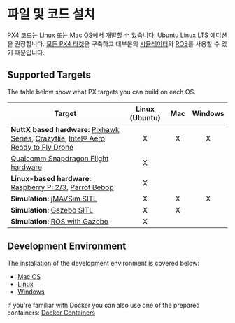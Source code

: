 # 파일 및 코드 설치

PX4 코드는 [Linux](../setup/dev_env_linux.md) 또는 [Mac OS](../setup/dev_env_mac.md)에서 개발할 수 있습니다. [Ubuntu Linux LTS](https://wiki.ubuntu.com/LTS) 에디션을 권장합니다. [모든 PX4 타겟](#supported-targets)을 구축하고 대부분의 [시뮬레이터](../simulation/README.md)와 [ROS](../ros/README.md)를 사용할 수 있기 때문입니다.

## Supported Targets

The table below show what PX targets you can build on each OS.

| Target                                                                                                                                                                                                                                                                      | Linux (Ubuntu) | Mac | Windows |
| --------------------------------------------------------------------------------------------------------------------------------------------------------------------------------------------------------------------------------------------------------------------------- |:--------------:|:---:|:-------:|
| **NuttX based hardware:** [Pixhawk Series](https://docs.px4.io/en/flight_controller/pixhawk_series.html), [Crazyflie](https://docs.px4.io/en/flight_controller/crazyflie2.html), [Intel® Aero Ready to Fly Drone](https://docs.px4.io/en/flight_controller/intel_aero.html) |       X        |  X  |    X    |
| [Qualcomm Snapdragon Flight hardware](https://docs.px4.io/en/flight_controller/snapdragon_flight.html)                                                                                                                                                                      |       X        |     |         |
| **Linux-based hardware:** [Raspberry Pi 2/3](https://docs.px4.io/en/flight_controller/raspberry_pi_navio2.html), [Parrot Bebop](https://docs.px4.io/en/flight_controller/bebop.html)                                                                                        |       X        |     |         |
| **Simulation:** [jMAVSim SITL](../simulation/jmavsim.md)                                                                                                                                                                                                                    |       X        |  X  |    X    |
| **Simulation:** [Gazebo SITL](../simulation/gazebo.md)                                                                                                                                                                                                                      |       X        |  X  |         |
| **Simulation:** [ROS with Gazebo](../simulation/ros_interface.md)                                                                                                                                                                                                           |       X        |     |         |

## Development Environment

The installation of the development environment is covered below:

- [Mac OS](../setup/dev_env_mac.md)
- [Linux](../setup/dev_env_linux.md)
- [Windows](../setup/dev_env_windows.md)

If you're familiar with Docker you can also use one of the prepared containers: [Docker Containers](../test_and_ci/docker.md)